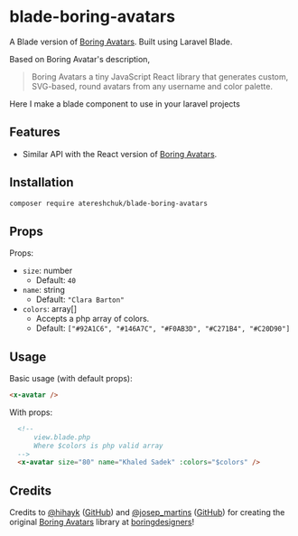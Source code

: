 # blade-boring-avatars

A Blade version of [Boring Avatars](https://github.com/boringdesigners/boring-avatars). Built using Laravel Blade.

Based on Boring Avatar's description,
> Boring Avatars a tiny JavaScript React library that generates custom, SVG-based, round avatars from any username and color palette.

Here I make a blade component to use in your laravel projects

## Features

- Similar API with the React version of [Boring Avatars](https://github.com/boringdesigners/boring-avatars).

## Installation

```bash
composer require atereshchuk/blade-boring-avatars
```

## Props

Props:

- `size`: number
  - Default: `40`
- `name`: string
  - Default: `"Clara Barton"`
- `colors`: array[]
  - Accepts a php array of colors.
  - Default: `["#92A1C6", "#146A7C", "#F0AB3D", "#C271B4", "#C20D90"]`

## Usage

Basic usage (with default props):

```html
<x-avatar />
```

With props:

```html
  <!--
      view.blade.php
      Where $colors is php valid array
  -->
  <x-avatar size="80" name="Khaled Sadek" :colors="$colors" />
```

## Credits

Credits to [@hihayk](https://twitter.com/hihayk) ([GitHub](https://github.com/hihayk)) and [@josep_martins](https://twitter.com/josep_martins) ([GitHub](https://github.com/josepmartins)) for creating the original [Boring Avatars](https://github.com/boringdesigners/boring-avatars) library at [boringdesigners](https://github.com/boringdesigners)!
